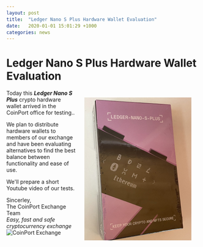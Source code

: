```yaml
---
layout: post
title:  "Ledger Nano S Plus Hardware Wallet Evaluation"
date:   2020-01-01 15:01:29 +1000
categories: news
---
```

# Ledger Nano S Plus Hardware Wallet Evaluation
<div><img src="images/NanoSPlus.jpg" alt="nano-s-plus" class="center" style="max-width: 280px; float: right; padding: 20px;"></div>

Today this ***Ledger Nano S Plus*** crypto hardware wallet arrived in the CoinPort office for testing..

We plan to distribute hardware wallets to members of our exchange and have been evaluating alternatives to find the best balance between functionality and ease of use.

We'll prepare a short Youtube video of our tests.

Sincerley,<br>
The CoinPort Exchange Team<br>
*Easy, fast and safe cryptocurrency exchange* <br>
![CoinPort Exchange](https://doc.coinport.com.au/images/news/coinport-signature.png)
